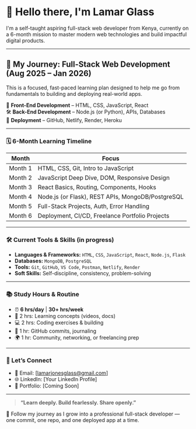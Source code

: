 # 👋 Hello there, I'm Lamar Glass

I'm a self-taught aspiring full-stack web developer from Kenya, currently on a 6-month mission to master modern web technologies and build impactful digital products.

---

## 🚀 My Journey: Full-Stack Web Development (Aug 2025 – Jan 2026)

This is a focused, fast-paced learning plan designed to help me go from fundamentals to building and deploying real-world apps.

🧠 **Front-End Development** – HTML, CSS, JavaScript, React  
🛠️ **Back-End Development** – Node.js (or Python), APIs, Databases  
🚀 **Deployment** – GitHub, Netlify, Render, Heroku

---

### 🗓️ 6-Month Learning Timeline

| Month | Focus |
|-------|-------|
| Month 1 | HTML, CSS, Git, Intro to JavaScript |
| Month 2 | JavaScript Deep Dive, DOM, Responsive Design |
| Month 3 | React Basics, Routing, Components, Hooks |
| Month 4 | Node.js (or Flask), REST APIs, MongoDB/PostgreSQL |
| Month 5 | Full-Stack Projects, Auth, Error Handling |
| Month 6 | Deployment, CI/CD, Freelance Portfolio Projects |

---

### 🛠️ Current Tools & Skills (in progress)

- **Languages & Frameworks:** `HTML`, `CSS`, `JavaScript`, `React`, `Node.js`, `Flask`
- **Databases:** `MongoDB`, `PostgreSQL`
- **Tools:** `Git`, `GitHub`, `VS Code`, `Postman`, `Netlify`, `Render`
- **Soft Skills:** Self-discipline, consistency, problem-solving

---

### 📚 Study Hours & Routine

- ⏰ **6 hrs/day** | **30+ hrs/week**
- 🧠 2 hrs: Learning concepts (videos, docs)  
- 💻 2 hrs: Coding exercises & building  
- 📝 1 hr: GitHub commits, journaling  
- 🌍 1 hr: Community, networking, or freelancing prep

---

### 🔗 Let’s Connect

- 📧 Email: [lamarjonesglass@gmail.com]  
- 🌐 LinkedIn: [Your LinkedIn Profile]  
- 💼 Portfolio: [Coming Soon]

---

> **“Learn deeply. Build fearlessly. Share openly.”**

🌱 Follow my journey as I grow into a professional full-stack developer — one commit, one repo, and one deployed app at a time.
